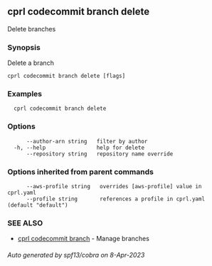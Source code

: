 ## cprl codecommit branch delete

Delete branches

### Synopsis

Delete a branch

```
cprl codecommit branch delete [flags]
```

### Examples

```
  cprl codecommit branch delete
```

### Options

```
      --author-arn string   filter by author
  -h, --help                help for delete
      --repository string   repository name override
```

### Options inherited from parent commands

```
      --aws-profile string   overrides [aws-profile] value in cprl.yaml
      --profile string       references a profile in cprl.yaml (default "default")
```

### SEE ALSO

* [cprl codecommit branch](cprl_codecommit_branch.md)	 - Manage branches

###### Auto generated by spf13/cobra on 8-Apr-2023
